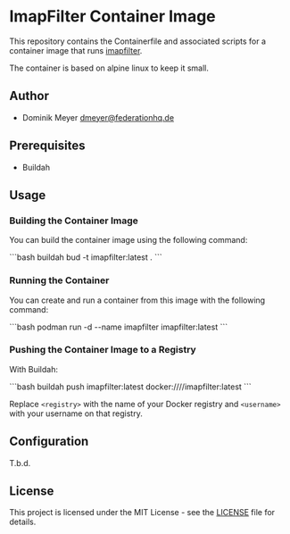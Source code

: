 # ImapFilter Container Image

This repository contains the Containerfile and associated scripts for a container image that runs [imapfilter](https://github.com/lefcha/imapfilter).

The container is based on alpine linux to keep it small.

## Author

- Dominik Meyer <dmeyer@federationhq.de>


## Prerequisites

- Buildah

## Usage

### Building the Container Image

You can build the container image using the following command:

\```bash
buildah bud -t imapfilter:latest .
\```

### Running the Container

You can create and run a container from this image with the following command:

\```bash
podman run -d --name imapfilter imapfilter:latest
\```

### Pushing the Container Image to a Registry

With Buildah:

\```bash
buildah push imapfilter:latest docker://<registry>/<username>/imapfilter:latest
\```

Replace `<registry>` with the name of your Docker registry and `<username>` with your username on that registry.

## Configuration

T.b.d.

## License

This project is licensed under the MIT License - see the [LICENSE](LICENSE) file for details.
